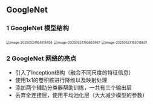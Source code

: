 ## GoogleNet

### 1 GoogleNet 模型结构

<img src="C:\Users\admin\AppData\Roaming\Typora\typora-user-images\image-20250524164819458.png" alt="image-20250524164819458" style="zoom:60%;" />



<img src="C:\Users\admin\AppData\Roaming\Typora\typora-user-images\image-20250524160853967.png" alt="image-20250524160853967" style="zoom:60%;" />



<img src="C:\Users\admin\AppData\Roaming\Typora\typora-user-images\image-20250524165016631.png" alt="image-20250524165016631" style="zoom:60%;" />

### 2 GoogleNet 网络的亮点

- 引入了Inception结构（融合不同尺度的特征信息）
- 使用1x1的卷积核进行降维以及映射处理
- 添加两个辅助分类器帮助训练，一共有三个输出层
- 丢弃全连接层，使用平均池化层（大大减少模型的参数）